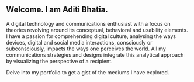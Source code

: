 ## Welcome. I am Aditi Bhatia.

A digital technology and communications enthusiast with a focus on theories revolving around its conceptual, behavioral and usability elements. I have a passion for comprehending digital culture, analysing the ways devices, digital and social media interactions, consciously or subconsciously, impacts the ways one perceives the world. All my communications strategies and designs integrate this analytical approach by visualizing the perspective of a recipient.

Delve into my portfolio to get a gist of the mediums I have explored.
